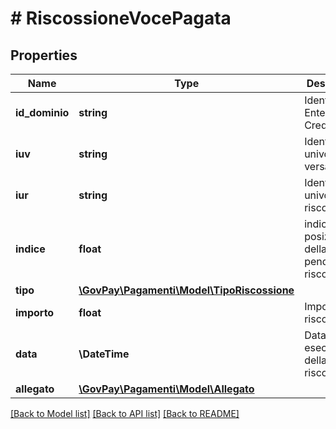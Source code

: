# # RiscossioneVocePagata

## Properties

Name | Type | Description | Notes
------------ | ------------- | ------------- | -------------
**id_dominio** | **string** | Identificativo Ente Creditore | [optional]
**iuv** | **string** | Identificativo univoco di versamento |
**iur** | **string** | Identificativo univoco di riscossione. |
**indice** | **float** | indice posizionale della voce pendenza riscossa |
**tipo** | [**\GovPay\Pagamenti\Model\TipoRiscossione**](TipoRiscossione.md) |  |
**importo** | **float** | Importo riscosso. |
**data** | **\DateTime** | Data di esecuzione della riscossione |
**allegato** | [**\GovPay\Pagamenti\Model\Allegato**](Allegato.md) |  | [optional]

[[Back to Model list]](../../README.md#models) [[Back to API list]](../../README.md#endpoints) [[Back to README]](../../README.md)
